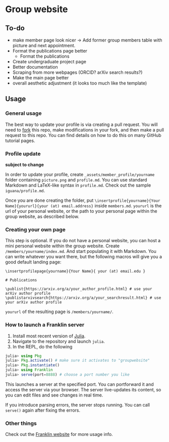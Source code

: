 # Group website

## To-do
- make member page look nicer -> Add former group members table with picture and next appointment.
- Format the publications page better
    - Format the publications
- Create undergraduate project page
- Better documentation
- Scraping from more webpages (ORCID? arXiv search results?)
- Make the main page better
- overall aesthetic adjustment (it looks too much like the template)

## Usage

### General usage

The best way to update your profile is via creating a pull request. You will need to [fork](https://docs.github.com/en/get-started/quickstart/fork-a-repo) this repo, make modifications in your fork, and then make a pull request to this repo. You can find details on how to do this on many GitHub tutorial pages.

### Profile update

**subject to change**

In order to update your profile, create `_assets/member_profile/yourname`  folder containing `picture.png` and `profile.md`. You can use standard Markdown and LaTeX-like syntax in `profile.md`. Check out the sample `iguana/profile.md`.

Once you are done creating the folder, put `\insertprofile{yourname}{Your Name}{yoururl}{your (at) email.address}` inside `members.md`. `yoururl` is the url of your personal website, or the path to your personal page within the group website, as described below.

### Creating your own page

This step is optional.
If you do not have a personal website, you can host a mini personal website within the group website.
Create `/members/yourname/index.md`. And start populating it with Markdown. You can write whatever you want there, but the following macros will give you a good default landing page:

```
\insertprofilepage{yourname}{Your Name}{ your (at) email.edu }

# Publications

\publist{https://arxiv.org/a/your_author_profile.html} # use your arXiv author profile
\publistarxivsearch{https://arxiv.org/a/your_searchresult.html} # use your arXiv author profile
```

`yoururl` of the resulting page is `/members/yourname/`.

### How to launch a Franklin server

1. Install most recent version of [Julia](https://julialang.org/downloads/).
2. Navigate to the repository and launch `julia`.
3. In the REPL, do the following
```julia
julia> using Pkg
julia> Pkg.activate() # make sure it activates to "groupwebsite"
julia> Pkg.instantiate()
julia> using Franklin
julia> serve(port=8888) # choose a port number you like
```

This launches a server at the specified port. You can portforward it and access the server via your browser. The server live-updates its content, so you can edit files and see changes in real time.

If you introduce parsing errors, the server stops running. You can call `serve()` again after fixing the errors.

### Other things

Check out the [Franklin website](https://franklinjl.org/) for more usage info.
